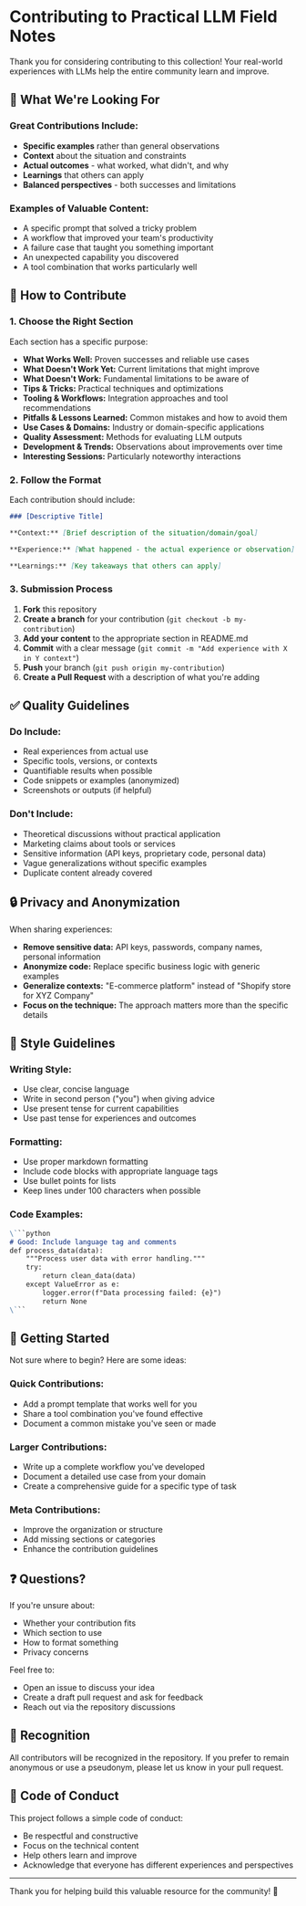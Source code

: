 # Contributing to Practical LLM Field Notes

Thank you for considering contributing to this collection! Your real-world experiences with LLMs help the entire community learn and improve.

## 🎯 What We're Looking For

### Great Contributions Include:
- **Specific examples** rather than general observations
- **Context** about the situation and constraints
- **Actual outcomes** - what worked, what didn't, and why
- **Learnings** that others can apply
- **Balanced perspectives** - both successes and limitations

### Examples of Valuable Content:
- A specific prompt that solved a tricky problem
- A workflow that improved your team's productivity
- A failure case that taught you something important
- An unexpected capability you discovered
- A tool combination that works particularly well

## 📝 How to Contribute

### 1. Choose the Right Section
Each section has a specific purpose:

- **What Works Well:** Proven successes and reliable use cases
- **What Doesn't Work Yet:** Current limitations that might improve
- **What Doesn't Work:** Fundamental limitations to be aware of
- **Tips & Tricks:** Practical techniques and optimizations
- **Tooling & Workflows:** Integration approaches and tool recommendations
- **Pitfalls & Lessons Learned:** Common mistakes and how to avoid them
- **Use Cases & Domains:** Industry or domain-specific applications
- **Quality Assessment:** Methods for evaluating LLM outputs
- **Development & Trends:** Observations about improvements over time
- **Interesting Sessions:** Particularly noteworthy interactions

### 2. Follow the Format
Each contribution should include:

```markdown
### [Descriptive Title]

**Context:** [Brief description of the situation/domain/goal]

**Experience:** [What happened - the actual experience or observation]

**Learnings:** [Key takeaways that others can apply]
```

### 3. Submission Process
1. **Fork** this repository
2. **Create a branch** for your contribution (`git checkout -b my-contribution`)
3. **Add your content** to the appropriate section in README.md
4. **Commit** with a clear message (`git commit -m "Add experience with X in Y context"`)
5. **Push** your branch (`git push origin my-contribution`)
6. **Create a Pull Request** with a description of what you're adding

## ✅ Quality Guidelines

### Do Include:
- Real experiences from actual use
- Specific tools, versions, or contexts
- Quantifiable results when possible
- Code snippets or examples (anonymized)
- Screenshots or outputs (if helpful)

### Don't Include:
- Theoretical discussions without practical application
- Marketing claims about tools or services
- Sensitive information (API keys, proprietary code, personal data)
- Vague generalizations without specific examples
- Duplicate content already covered

## 🔒 Privacy and Anonymization

When sharing experiences:
- **Remove sensitive data:** API keys, passwords, company names, personal information
- **Anonymize code:** Replace specific business logic with generic examples
- **Generalize contexts:** "E-commerce platform" instead of "Shopify store for XYZ Company"
- **Focus on the technique:** The approach matters more than the specific details

## 🎨 Style Guidelines

### Writing Style:
- Use clear, concise language
- Write in second person ("you") when giving advice
- Use present tense for current capabilities
- Use past tense for experiences and outcomes

### Formatting:
- Use proper markdown formatting
- Include code blocks with appropriate language tags
- Use bullet points for lists
- Keep lines under 100 characters when possible

### Code Examples:
```markdown
\```python
# Good: Include language tag and comments
def process_data(data):
    """Process user data with error handling."""
    try:
        return clean_data(data)
    except ValueError as e:
        logger.error(f"Data processing failed: {e}")
        return None
\```
```

## 🚀 Getting Started

Not sure where to begin? Here are some ideas:

### Quick Contributions:
- Add a prompt template that works well for you
- Share a tool combination you've found effective
- Document a common mistake you've seen or made

### Larger Contributions:
- Write up a complete workflow you've developed
- Document a detailed use case from your domain
- Create a comprehensive guide for a specific type of task

### Meta Contributions:
- Improve the organization or structure
- Add missing sections or categories
- Enhance the contribution guidelines

## ❓ Questions?

If you're unsure about:
- Whether your contribution fits
- Which section to use
- How to format something
- Privacy concerns

Feel free to:
- Open an issue to discuss your idea
- Create a draft pull request and ask for feedback
- Reach out via the repository discussions

## 🙏 Recognition

All contributors will be recognized in the repository. If you prefer to remain anonymous or use a pseudonym, please let us know in your pull request.

## 📜 Code of Conduct

This project follows a simple code of conduct:
- Be respectful and constructive
- Focus on the technical content
- Help others learn and improve
- Acknowledge that everyone has different experiences and perspectives

---

Thank you for helping build this valuable resource for the community! 🚀
